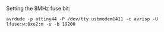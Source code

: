 
Setting the 8MHz fuse bit:
```
avrdude -p attiny44 -P /dev/tty.usbmodem1411 -c avrisp -U lfuse:w:0xe2:m -u -b 19200
```
